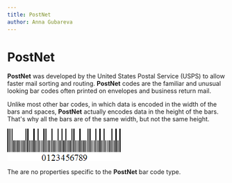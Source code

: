 ```yaml
---
title: PostNet
author: Anna Gubareva
---
```

# PostNet

**PostNet** was developed by the United States Postal Service (USPS) to allow faster mail sorting and routing. **PostNet** codes are the familiar and unusual looking bar codes often printed on envelopes and business return mail.

Unlike most other bar codes, in which data is encoded in the width of the bars and spaces, **PostNet** actually encodes data in the height of the bars. That's why all the bars are of the same width, but not the same height.

![](../../../../../images/eurd-win-bar-code-postnet.png)

The are no properties specific to the **PostNet** bar code type.